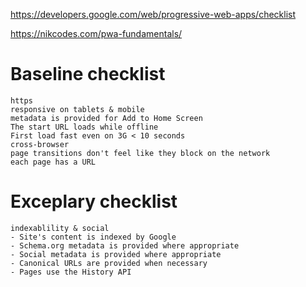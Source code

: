 https://developers.google.com/web/progressive-web-apps/checklist

https://nikcodes.com/pwa-fundamentals/

# Baseline checklist
    https
    responsive on tablets & mobile
    metadata is provided for Add to Home Screen
    The start URL loads while offline
    First load fast even on 3G < 10 seconds
    cross-browser
    page transitions don't feel like they block on the network
    each page has a URL

# Exceplary checklist
    indexablility & social
    - Site's content is indexed by Google
    - Schema.org metadata is provided where appropriate
    - Social metadata is provided where appropriate
    - Canonical URLs are provided when necessary
    - Pages use the History API
